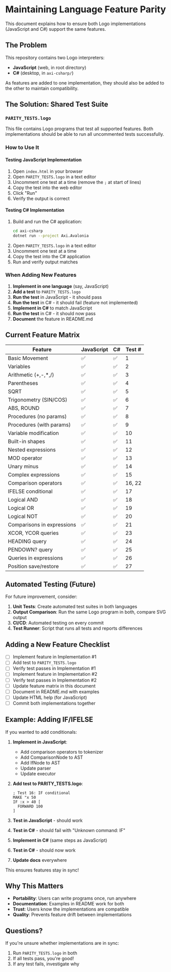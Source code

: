# Maintaining Language Feature Parity

This document explains how to ensure both Logo implementations (JavaScript and C#) support the same features.

## The Problem

This repository contains two Logo interpreters:
- **JavaScript** (web, in root directory)
- **C#** (desktop, in `axi-csharp/`)

As features are added to one implementation, they should also be added to the other to maintain compatibility.

## The Solution: Shared Test Suite

### `PARITY_TESTS.logo`

This file contains Logo programs that test all supported features. Both implementations should be able to run all uncommented tests successfully.

### How to Use It

#### Testing JavaScript Implementation

1. Open `index.html` in your browser
2. Open `PARITY_TESTS.logo` in a text editor
3. Uncomment one test at a time (remove the `;` at start of lines)
4. Copy the test into the web editor
5. Click "Run"
6. Verify the output is correct

#### Testing C# Implementation

1. Build and run the C# application:
   ```bash
   cd axi-csharp
   dotnet run --project Axi.Avalonia
   ```
2. Open `PARITY_TESTS.logo` in a text editor
3. Uncomment one test at a time
4. Copy the test into the C# application
5. Run and verify output matches

### When Adding New Features

1. **Implement in one language** (say, JavaScript)
2. **Add a test** to `PARITY_TESTS.logo`
3. **Run the test** in JavaScript - it should pass
4. **Run the test** in C# - it should fail (feature not implemented)
5. **Implement in C#** to match JavaScript
6. **Run the test** in C# - it should now pass
7. **Document** the feature in README.md

## Current Feature Matrix

| Feature | JavaScript | C# | Test # |
|---------|------------|-----|---------|
| Basic Movement | ✅ | ✅ | 1 |
| Variables | ✅ | ✅ | 2 |
| Arithmetic (+,-,*,/) | ✅ | ✅ | 3 |
| Parentheses | ✅ | ✅ | 4 |
| SQRT | ✅ | ✅ | 5 |
| Trigonometry (SIN/COS) | ✅ | ✅ | 6 |
| ABS, ROUND | ✅ | ✅ | 7 |
| Procedures (no params) | ✅ | ✅ | 8 |
| Procedures (with params) | ✅ | ✅ | 9 |
| Variable modification | ✅ | ✅ | 10 |
| Built-in shapes | ✅ | ✅ | 11 |
| Nested expressions | ✅ | ✅ | 12 |
| MOD operator | ✅ | ✅ | 13 |
| Unary minus | ✅ | ✅ | 14 |
| Complex expressions | ✅ | ✅ | 15 |
| Comparison operators | ✅ | ✅ | 16, 22 |
| IFELSE conditional | ✅ | ✅ | 17 |
| Logical AND | ✅ | ✅ | 18 |
| Logical OR | ✅ | ✅ | 19 |
| Logical NOT | ✅ | ✅ | 20 |
| Comparisons in expressions | ✅ | ✅ | 21 |
| XCOR, YCOR queries | ✅ | ✅ | 23 |
| HEADING query | ✅ | ✅ | 24 |
| PENDOWN? query | ✅ | ✅ | 25 |
| Queries in expressions | ✅ | ✅ | 26 |
| Position save/restore | ✅ | ✅ | 27 |

## Automated Testing (Future)

For future improvement, consider:

1. **Unit Tests**: Create automated test suites in both languages
2. **Output Comparison**: Run the same Logo program in both, compare SVG output
3. **CI/CD**: Automated testing on every commit
4. **Test Runner**: Script that runs all tests and reports differences

## Adding a New Feature Checklist

- [ ] Implement feature in Implementation #1
- [ ] Add test to `PARITY_TESTS.logo`
- [ ] Verify test passes in Implementation #1
- [ ] Implement feature in Implementation #2
- [ ] Verify test passes in Implementation #2
- [ ] Update feature matrix in this document
- [ ] Document in README.md with examples
- [ ] Update HTML help (for JavaScript)
- [ ] Commit both implementations together

## Example: Adding IF/IFELSE

If you wanted to add conditionals:

1. **Implement in JavaScript**:
   - Add comparison operators to tokenizer
   - Add ComparisonNode to AST
   - Add IfNode to AST
   - Update parser
   - Update executor

2. **Add test to PARITY_TESTS.logo**:
   ```logo
   ; Test 16: IF conditional
   MAKE "x 50
   IF :x > 40 [
     FORWARD 100
   ]
   ```

3. **Test in JavaScript** - should work

4. **Test in C#** - should fail with "Unknown command: IF"

5. **Implement in C#** (same steps as JavaScript)

6. **Test in C#** - should now work

7. **Update docs** everywhere

This ensures features stay in sync!

## Why This Matters

- **Portability**: Users can write programs once, run anywhere
- **Documentation**: Examples in README work for both
- **Trust**: Users know the implementations are compatible
- **Quality**: Prevents feature drift between implementations

## Questions?

If you're unsure whether implementations are in sync:
1. Run `PARITY_TESTS.logo` in both
2. If all tests pass, you're good!
3. If any test fails, investigate why
